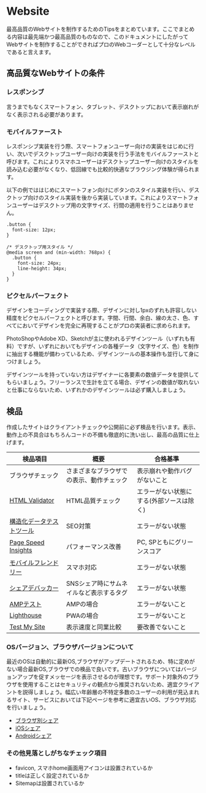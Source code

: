 # Website

最高品質のWebサイトを制作するためのTipsをまとめています。ここでまとめる内容は最先端かつ最高品質のものなので、このドキュメントにしたがってWebサイトを制作することができればプロのWebコーダーとして十分なレベルであると言えます。

## 高品質なWebサイトの条件

### レスポンシブ

言うまでもなくスマートフォン、タブレット、デスクトップにおいて表示崩れがなく表示される必要があります。

### モバイルファースト

レスポンシブ実装を行う際、スマートフォンユーザー向けの実装をはじめに行い、次いでデスクトップユーザー向けの実装を行う手法をモバイルファーストと呼びます。これによりスマホユーザーはデスクトップユーザー向けのスタイルを読み込む必要がなくなり、低回線でも比較的快適なブラウジング体験が得られます。

以下の例でははじめにスマートフォン向けにボタンのスタイル実装を行い、デスクトップ向けのスタイル実装を後から実装しています。これによりスマートフォンユーザーはデスクトップ用の文字サイズ、行間の適用を行うことはありません。

```
.button {
  font-size: 12px;
}

/* デスクトップ用スタイル */
@media screen and (min-width: 768px) {
  .button {
    font-size: 24px;
    line-height: 34px;
  }
}
```

### ピクセルパーフェクト

デザインをコーディングで実装する際、デザインに対し1pxのずれも許容しない精度をピクセルパーフェクトと呼びます。字間、行間、余白、線の太さ、色、すべてにおいてデザインを完全に再現することがプロの実装者に求められます。

PhotoShopやAdobe XD、Sketchが主に使われるデザインツール（いずれも有料）ですが、いずれにおいてもデザインの各種データ（文字サイズ、色）を制作に抽出する機能が備わっているため、デザインツールの基本操作も並行して身につけましょう。

デザインツールを持っていない方はデザイナーに各要素の数値データを提供してもらいましょう。フリーランスで生計を立てる場合、デザインの数値が取れないと仕事にならないため、いずれかのデザインツールは必ず購入しましょう。

## 検品

作成したサイトはクライアントチェックや公開前に必ず検品を行います。表示、動作上の不具合はもちろんコードの不備も徹底的に洗い出し、最高の品質に仕上げます。


検品項目|概要|合格基準
---|---|---
ブラウザチェック|さまざまなブラウザでの表示、動作チェック|表示崩れや動作バグがないこと
[HTML Validator](https://validator.w3.org/)|HTML品質チェック|エラーがない状態にする(外部ソースは除く)
[構造化データテストツール](https://search.google.com/structured-data/testing-tool)|SEO対策|エラーがない状態
[Page Speed Insights](https://developers.google.com/speed/pagespeed/insights/?hl=ja)|パフォーマンス改善|PC, SPともにグリーンスコア
[モバイルフレンドリー](https://search.google.com/search-console/mobile-friendly?hl=ja)|スマホ対応|エラーがない状態
[シェアデバッカー](https://developers.facebook.com/tools/debug/)|SNSシェア時にサムネイルなど表示するタグ|エラーがない状態
[AMPテスト](https://search.google.com/test/amp)|AMPの場合|エラーがないこと
[Lighthouse](https://chrome.google.com/webstore/detail/lighthouse/blipmdconlkpinefehnmjammfjpmpbjk)|PWAの場合|エラーがないこと
[Test My Site](https://testmysite.withgoogle.com/intl/ja-jp)|表示速度と同業比較|要改善でないこと

### OSバージョン、ブラウザバージョンについて

最近のOSは自動的に最新OS,ブラウザがアップデートされるため、特に定めがない場合最新OS,ブラウザでの検品で良いです。古いブラウザについてはバージョンアップを促すメッセージを表示させるのが理想です。サポート対象外のブラウザを使用することはセキュリティの観点から推奨されないため、適宜クライアントを説得しましょう。幅広い年齢層の不特定多数のユーザーの利用が見込まれるサイト、サービスにおいては下記ページを参考に適宜古いOS、ブラウザ対応を行いましょう。

- [ブラウザ別シェア](https://lab.syncer.jp/Statistic/Browser/2017/10/)
- [iOSシェア](https://developer.apple.com/support/app-store/)
- [Androidシェア](https://developer.android.com/about/dashboards/index.html)

### その他見落としがちなチェック項目

- favicon, スマホhome画面用アイコンは設置されているか
- titleは正しく設定されているか
- Sitemapは設置されているか